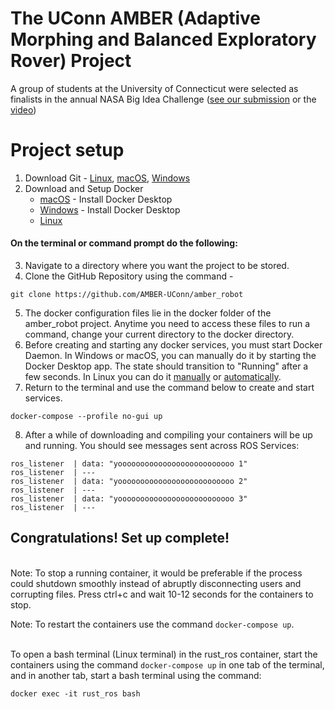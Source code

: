 # The UConn AMBER (Adaptive Morphing and Balanced Exploratory Rover) Project

A group of students at the University of Connecticut were selected as finalists in the annual NASA Big Idea Challenge ([see our submission](https://bigidea.nianet.org/wp-content/uploads/2022-BIG-Idea-Challenge-Finalist-Team-Synopses.pdf) or the [video](https://youtu.be/4zF1PQumCn8))

# Project setup
1. Download Git - [Linux](https://git-scm.com/download/linux), [macOS](https://git-scm.com/download/mac), [Windows](https://git-scm.com/download/win)
2. Download and Setup Docker
   - [macOS](https://docs.docker.com/desktop/mac/install/) - Install Docker Desktop
   - [Windows](https://docs.docker.com/desktop/windows/install/) - Install Docker Desktop
   - [Linux](https://docs.docker.com/engine/install/)
 #### On the terminal or command prompt do the following:
3. Navigate to a directory where you want the project to be stored.
4. Clone the GitHub Repository using the command - 
```
git clone https://github.com/AMBER-UConn/amber_robot
```
5. The docker configuration files lie in the docker folder of the amber_robot project. Anytime you need to access these files to run a command, change your current directory to the docker directory.
6. Before creating and starting any docker services, you must start Docker Daemon. In Windows or macOS, you can manually do it by starting the Docker Desktop app. The state should transition to "Running" after a few seconds. In Linux you can do it [manually](https://docs.docker.com/config/daemon/systemd/) or [automatically](https://docs.docker.com/engine/install/linux-postinstall/).
7. Return to the terminal and use the command below to create and start services.
```
docker-compose --profile no-gui up
``` 

8. After a while of downloading and compiling your containers will be up and running. You should see messages sent across ROS Services:
   
```
ros_listener  | data: "yoooooooooooooooooooooooooo 1"
ros_listener  | ---
ros_listener  | data: "yoooooooooooooooooooooooooo 2"
ros_listener  | ---
ros_listener  | data: "yoooooooooooooooooooooooooo 3"
ros_listener  | ---
```

   ## Congratulations! Set up complete!
\
   Note: To stop a running container, it would be preferable if the process could shutdown smoothly instead of abruptly disconnecting users and corrupting files. Press ctrl+c and wait 10-12 seconds for the containers to stop.

   Note: To restart the containers use the command `docker-compose up`.
   
\
To open a bash terminal (Linux terminal) in the rust_ros container, start the containers using the command `docker-compose up` in one tab of the terminal, and in another tab, start a bash terminal using the command:
 ```
 docker exec -it rust_ros bash
 ```